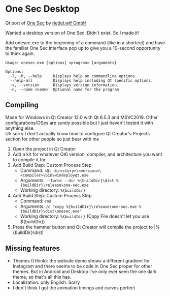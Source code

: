 # One Sec Desktop
Qt port of [One Sec](https://one-sec.app/) by [riedel.wtf GmbH](https://riedel.wtf/)

Wanted a desktop version of One Sec. Didn't exist. So I made it!

Add onesec.exe to the beginning of a command (like in a shortcut) and have the familiar One Sec interface pop up to give you a 10-second opportunity to think again.

```
Usage: onesec.exe [options] <program> [arguments]

Options:
  -?, -h, --help     Displays help on commandline options.
  --help-all         Displays help including Qt specific options.
  -v, --version      Displays version information.
  -n, --name <name>  Optional name for the program.
```

## Compiling
Made for Windows in Qt Creator 12.0 with Qt 6.5.3 and MSVC2019. Other configurations/OSes are surely possible but I just haven't tested it with anything else.  
Uh sorry I don't actually know how to configure Qt Creator's Projects section for other people so just bear with me
1. Open the project in Qt Creator
2. Add a kit for whatever Qt6 version, compiler, and architecture you want to compile it for
3. Add Build Step: Custom Process Step
    - Command: `<Qt directory>\<version>\<compiler>\bin\windeployqt.exe`
    - Arguments: `--force --dir %{buildDir}\dist %{buildDir}\release\one-sec.exe`
    - Working directory: `%{buildDir}`
4. Add Build Step: Custom Process Step
    - Command: `cmd`
    - Arguments: `/c "copy %{buildDir}\release\one-sec.exe %{buildDir}\dist\onesec.exe"`
    - Working directory: `%{buildDir}` (Copy File doesn't let you use ${buildDir})
5. Press the hammer button and Qt Creator will compile the project to |%{buildDir}\dist|
## Missing features
- Themes (I think): the website demo shows a different gradient for Instagram and there seems to be code in One Sec proper for other themes. But in Android and Desktop I've only ever seen the one dark theme, so that's all this has.
- Localization: only English. Sorry
- I don't think I got the animation timings and curves perfect
